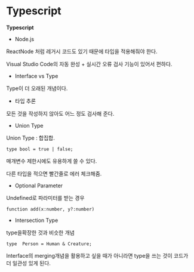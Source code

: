 # Typescript

**Typescript**

* Node.js

ReactNode 처럼 레거시 코드도 있기 때문에 타입을 적용해줘야 한다.

Visual Studio Code의 자동 완성 + 실시간 오류 검사 기능이 있어서 편하다.

* Interface vs Type

Type이 더 오래된 개념이다.

* 타입 추론

모든 것을 작성하지 않아도 어느 정도 검사해 준다.

* Union Type

Union Type : 합집합.

```
type bool = true | false;
```

매개변수 제한시에도 유용하게 쓸 수 있다.

다른 타입을 적으면 빨간줄로 에러 체크해줌.&#x20;

* Optional Parameter

&#x20;Undefined로 파라미터를 받는 경우

```
function add(x:number, y?:number)
```

* Intersection Type

type을확장한 것과 비슷한 개념

```
type  Person = Human & Creature;
```

Interface의 merging개념을 활용하고 싶을 때가 아니라면 type을 쓰는 것이 코드가 더 일관성 있게 된다.

